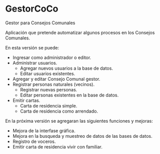 GestorCoCo
==========

Gestor para Consejos Comunales

Aplicación que pretende automatizar algunos procesos en los Consejos Comunales.

En esta versión se puede:

* Ingresar como administrador o editor.
* Administrar usuarios.
	* Agregar nuevos usuarios a la base de datos.
	* Editar usuarios existentes.
* Agregar y editar Consejo Comunal gestor.
* Registrar personas naturales (vecinos).
	* Registrar nuevas personas.
	* Editar personas existentes en la base de datos.
* Emitir cartas.
	* Carta de residencia simple.
	* Carta de residencia como arrendado.

En la próxima versión se agregaran las siguientes funciones y mejoras:

* Mejora de la interfase gráfica.
* Mejora en la busqueda y muestreo de datos de las bases de datos.
* Registro de voceros.
* Emitir carta de residencia vivir con familiar.